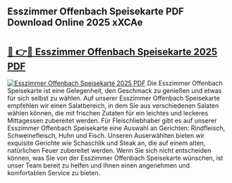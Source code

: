 ## Esszimmer Offenbach Speisekarte PDF Download Online 2025 xXCAe

# <h2><a href="http://gc9cc4.nevu.top/?p=Esszimmer+Offenbach+Speisekarte">🔗 👉🔴 Esszimmer Offenbach Speisekarte 2025 PDF</a></h2>

[![Esszimmer Offenbach Speisekarte 2025 PDF](https://i.imgur.com/dBaPXMq.png)](http://gc9cc4.nevu.top/?p=Esszimmer+Offenbach+Speisekarte)
Die Esszimmer Offenbach Speisekarte ist eine Gelegenheit, den Geschmack zu genießen und etwas für sich selbst zu wählen. Auf unserer Esszimmer Offenbach Speisekarte empfehlen wir einen Salatbereich, in dem Sie aus verschiedenen Salaten wählen können, die mit frischen Zutaten für ein leichtes und leckeres Mittagessen zubereitet werden. Für Fleischliebhaber gibt es auf unserer Esszimmer Offenbach Speisekarte eine Auswahl an Gerichten: Rindfleisch, Schweinefleisch, Huhn und Fisch. Unseren Auserwählten bieten wir exquisite Gerichte wie Schaschlik und Steak an, die auf einem alten, natürlichen Feuer zubereitet werden. Wenn Sie sich nicht entscheiden können, was Sie von der Esszimmer Offenbach Speisekarte wünschen, ist unser Team bereit zu helfen und Ihnen einen angenehmen und komfortablen Service zu bieten.
